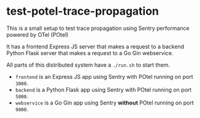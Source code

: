 # test-potel-trace-propagation


This is a small setup to test trace propagation using Sentry performance powered by OTel (POtel)

It has a frontend Express JS server that makes a request to a backend Python Flask server that makes a request to a Go Gin webservice.

All parts of this distributed system have a `./run.sh` to start them. 

- `frontend` is an Express JS app using Sentry with POtel running on port `3000`.
- `backend` is a Python Flask app using Sentry with POtel running on port `5000`.
- `webservice` is a Go Gin app using Sentry **without** POtel running on port `9000`.